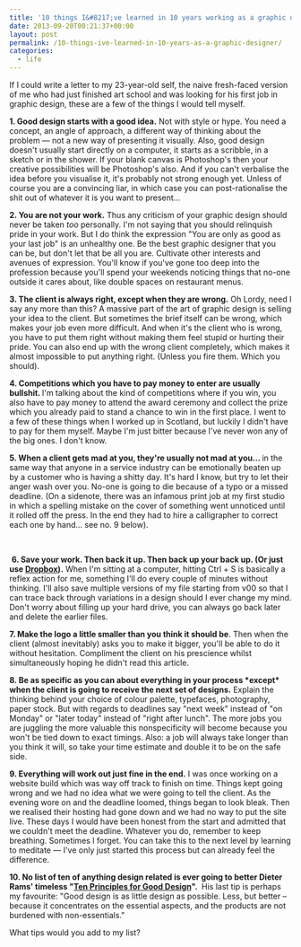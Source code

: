 ```yaml
---
title: '10 things I&#8217;ve learned in 10 years working as a graphic designer'
date: 2013-09-20T00:21:37+00:00
layout: post
permalink: /10-things-ive-learned-in-10-years-as-a-graphic-designer/
categories:
  - life
---
```

<p>If I could write a letter to my 23-year-old self, the naive fresh-faced version of me who had just finished art school and was looking for his first job in graphic design, these are a few of the things I would tell myself.</p><p><strong>1. G</strong><strong>ood design starts with a good idea.</strong> Not with style or hype. You need a concept, an angle of approach, a different way of thinking about the problem — not a new way of presenting it visually. Also, good design doesn't usually start directly on a computer, it starts as a scribble, in a sketch or in the shower. If your blank canvas is Photoshop's then your creative possibilities will be Photoshop's also. And if you can't verbalise the idea before you visualise it, it's probably not strong enough yet. Unless of course you are a convincing liar, in which case you can post-rationalise the shit out of whatever it is you want to present...</p><p><span><strong>2. You are not your work.</strong> Thus any criticism of your graphic design should never be taken&nbsp;</span><em>too</em><span> personally. I'm not saying that you should relinquish pride in your work. But I do think the expression "You are only as good as your last job" is an unhealthy one. Be the best graphic designer that you can be, but don't let that be all you are. Cultivate other interests and avenues of expression. You'll know if you've gone too deep into the profession because you'll spend your weekends noticing things that no-one outside it cares about, like double spaces on restaurant menus.</span></p><p><span><strong>3. The client is always right, except when they are wrong.</strong> Oh Lordy, need I say any more than this? A massive part of the art of graphic design is selling your idea to the client. But sometimes the brief itself can be wrong, which makes your job even more difficult. And when it's the client who is wrong, you have to put them right without making them feel stupid or hurting their pride. You can also end up with the wrong client completely, which makes it almost impossible to put anything right. (Unless you fire them. Which you should).</span></p><p><strong>4. Competitions which you have to pay money to enter are usually bullshit. </strong>I'm talking about the kind of competitions where if you win, you also have to pay money to attend the award ceremony and collect the prize which you already paid to stand a chance to win in the first place. I went to a few of these things when I worked up in Scotland, but luckily I didn't have to pay for them myself. Maybe I'm just bitter because I've never won any of the big ones. I don't know.&nbsp;</p><p><strong>5. When a client gets mad at you, they're usually not mad at you... </strong>in the same way that anyone in a service industry can be emotionally beaten up by a customer who is having a shitty day. It's hard I know, but try to let their anger wash over you. No-one is going to die because of a typo or a missed deadline. (On a sidenote, there was an infamous print job at my first studio in which a spelling mistake on the cover of something went unnoticed until it rolled off the press. In the end they had to hire a calligrapher to correct each one by hand... see no. 9 below).</p><p> </p><p>&nbsp;<strong>6. Sav</strong><strong>e your work. Then back it up. Then back up your back up. (Or just use <a href="https://db.tt/Yv79Abf">Dropbox</a>).</strong><span>&nbsp;When I'm sitting at a computer, hitting Ctrl + S is basically a reflex action for me, something I'll do every couple of minutes without thinking. I'll also save multiple versions of my file starting from v00 so that I can trace back through variations in a design should I ever change my mind. Don't worry about filling up your hard drive, you can always go back later and delete the earlier files.&nbsp;</span></p><p><strong>7. Make the logo a little smaller than you think it should be</strong>. Then when the client (almost inevitably) asks you to make it bigger, you'll be able to do it without hesitation. Compliment the client on his prescience whilst simultaneously hoping he didn't read this article.&nbsp;</p><p><strong>8. Be as specific as you can about everything in your process *except* when the client is going to receive the next set of designs.</strong> Explain the thinking behind your choice of colour palette, typefaces, photography, paper stock. But with regards to deadlines say "next week" instead of "on Monday" or "later today" instead of "right after lunch". The more jobs you are juggling the more valuable this&nbsp;nonspecificity will become because you won't be tied down to exact timings. Also: a job will always take longer than you think it will, so take your time estimate and double it to be on the safe side.</p><p><strong>9. Everything will work out just fine in the end.</strong> I was once working on a website build which was way off track to finish on time. Things kept going wrong and we had no idea what we were going to tell the client. As the evening wore on and the deadline loomed, things began to look bleak. Then we realised their hosting had gone down and we had no way to put the site live. These days I would have been honest from the start and admitted that we couldn't meet the deadline. Whatever you do, remember to keep breathing. Sometimes I forget. You can take this to the next level by learning to meditate — I've only just started this process but can already feel the difference.&nbsp;</p><p><strong>10. No list of ten of anything design related is ever going to better Dieter Rams' timeless "<a href="https://www.vitsoe.com/gb/about/good-design">Ten Principles for Good Design</a>".&nbsp;</strong>&nbsp;His last tip is perhaps my favourite: "Good design is as little design as possible.&nbsp;Less, but better – because it concentrates on the essential aspects, and the products are not burdened with non-essentials."</p><p>What tips would you add to my list?&nbsp;</p>

